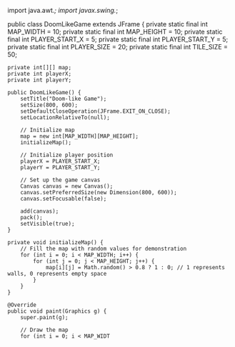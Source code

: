 import java.awt.*;
import javax.swing.*;

public class DoomLikeGame extends JFrame {
    private static final int MAP_WIDTH = 10;
    private static final int MAP_HEIGHT = 10;
    private static final int PLAYER_START_X = 5;
    private static final int PLAYER_START_Y = 5;
    private static final int PLAYER_SIZE = 20;
    private static final int TILE_SIZE = 50;

    private int[][] map;
    private int playerX;
    private int playerY;

    public DoomLikeGame() {
        setTitle("Doom-like Game");
        setSize(800, 600);
        setDefaultCloseOperation(JFrame.EXIT_ON_CLOSE);
        setLocationRelativeTo(null);

        // Initialize map
        map = new int[MAP_WIDTH][MAP_HEIGHT];
        initializeMap();

        // Initialize player position
        playerX = PLAYER_START_X;
        playerY = PLAYER_START_Y;

        // Set up the game canvas
        Canvas canvas = new Canvas();
        canvas.setPreferredSize(new Dimension(800, 600));
        canvas.setFocusable(false);

        add(canvas);
        pack();
        setVisible(true);
    }

    private void initializeMap() {
        // Fill the map with random values for demonstration
        for (int i = 0; i < MAP_WIDTH; i++) {
            for (int j = 0; j < MAP_HEIGHT; j++) {
                map[i][j] = Math.random() > 0.8 ? 1 : 0; // 1 represents walls, 0 represents empty space
            }
        }
    }

    @Override
    public void paint(Graphics g) {
        super.paint(g);

        // Draw the map
        for (int i = 0; i < MAP_WIDT




